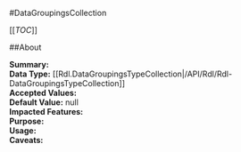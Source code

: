 #DataGroupingsCollection

[[_TOC_]]

##About

**Summary:**   
**Data Type:** [[Rdl.DataGroupingsTypeCollection|/API/Rdl/Rdl-DataGroupingsTypeCollection]]  
**Accepted Values:**   
**Default Value:** null  
**Impacted Features:**   
**Purpose:**   
**Usage:**   
**Caveats:**   

